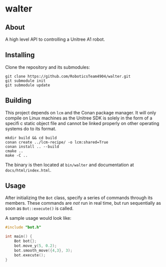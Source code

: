 
# walter 

## About
A high level API to controlling a Unitree A1 robot.

## Installing
Clone the repository and its submodules: 
```
git clone https://github.com/RoboticsTeam4904/walter.git
git submodule init
git submodule update
```

## Building
This project depends on `lcm` and the Conan package manager. It will only compile on Linux machines as the Unitree SDK is solely in the form of a specifi c static object file and cannot be linked properly on other operating systems do to its format. 

```
mkdir build && cd build
conan create ../lcm-recipe/ -o lcm:shared=True
conan install .. --build
cmake ..
make -C ..
```

The binary is then located at `bin/walter` and documentation at `docs/html/index.html`.

## Usage
After initializing the `Bot` class, specify a series of commands through its members. These commands are *not* run in real time, but run sequentially as soon as `Bot::execute()` is called.

A sample usage would look like:
```cpp
#include "bot.h"

int main() {
	Bot bot{};
	bot.move_y(5, 0.2);
	bot.smooth_move({4,3}, 3);
	bot.execute();	
}
```
